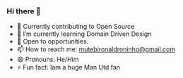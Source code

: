 ### Hi there 👋

<!--
**mutebironald/mutebironald** is a ✨ _special_ ✨ repository because its `README.md` (this file) appears on your GitHub profile.

-->


- 🔭 Currently contributing to Open Source
- 🌱 I’m currently learning Domain Driven Design
- 👯 Open to opportunities.
- 📫 How to reach me: mutebironaldroninho@gmail.com
- 😄 Pronouns: He/Him
- ⚡ Fun fact: Iam a huge Man Utd fan

